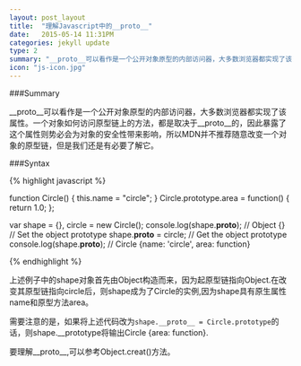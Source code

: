 ```yaml
---
layout: post_layout
title:  "理解Javascript中的__proto__"
date:   2015-05-14 11:31PM
categories: jekyll update
type: 2
summary: "__proto__可以看作是一个公开对象原型的内部访问器，大多数浏览器都实现了该属性。一个对象如何访问原型链上的方法，都是取决于__proto__的，因此暴露了这个属性则势必会为对象的安全性带来影响，所以MDN并不推荐随意改变一个对象的原型链，但是我们还是有必要了解它。"
icon: "js-icon.jpg"
---
```

###Summary

__proto__可以看作是一个公开对象原型的内部访问器，大多数浏览器都实现了该属性。一个对象如何访问原型链上的方法，都是取决于__proto__的，因此暴露了这个属性则势必会为对象的安全性带来影响，所以MDN并不推荐随意改变一个对象的原型链，但是我们还是有必要了解它。

###Syntax

{% highlight javascript %}

function Circle() {
  this.name = "circle";
}
Circle.prototype.area = function() { return 1.0; };

var shape = {}, circle = new Circle();
console.log(shape.__proto__); // Object {}
// Set the object prototype
shape.__proto__ = circle;
// Get the object prototype
console.log(shape.__proto__); // Circle {name: 'circle', area: function}

{% endhighlight %}

上述例子中的shape对象首先由Object构造而来，因为起原型链指向Object.在改变其原型链指向circle后，则shape成为了Circle的实例,因为shape具有原生属性name和原型方法area。

需要注意的是，如果将上述代码改为`shape.__proto__ = Circle.prototype`的话，则shape.__prototype将输出Circle {area: function}.

要理解__proto__,可以参考Object.creat()方法。


